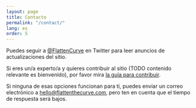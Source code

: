 ```yaml
---
layout: page
title: Contacto
permalink: "/contact/"
lang: es
order: 5
---
```

Puedes seguir a <a href="https://www.twitter.com/flattencurve">@FlattenCurve</a> en Twitter para leer anuncios de actualizaciones del sitio.

Si eres un/a experto/a y quieres contribuir al sitio (TODO contenido relevante es bienvenido), por favor mira [la guía para contribuir](https://github.com/flattenthecurve/guide/blob/master/CONTRIBUTING.md#how-to-contribute).

Si ninguna de esas opciones funcionan para ti, puedes enviar un correo electrónico a [hello@flattenthecurve.com](mailto:hello@flattenthecurve.com), pero ten en cuenta que el tiempo de respuesta será bajos.

